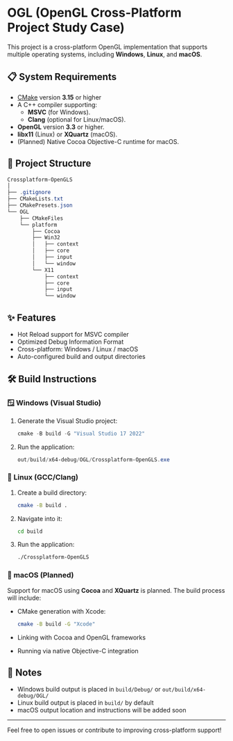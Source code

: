 # OGL (OpenGL Cross-Platform Project Study Case)

This project is a cross-platform OpenGL implementation that supports multiple operating systems, including **Windows**, **Linux**, and **macOS**.

## 📋 System Requirements

- [CMake](https://cmake.org/) version **3.15** or higher
- A C++ compiler supporting:
  - **MSVC** (for Windows).
  - **Clang** (optional for Linux/macOS).
- **OpenGL** version **3.3** or higher.
- **libx11** (Linux) or **XQuartz** (macOS).
- (Planned) Native Cocoa Objective-C runtime for macOS.

## 📁 Project Structure
```powershell
Crossplatform-OpenGLS
│
├── .gitignore
├── CMakeLists.txt
├── CMakePresets.json
└── OGL
    ├── CMakeFiles
    └── platform
        ├── Cocoa
        ├── Win32
        │   ├── context
        │   ├── core
        │   ├── input
        │   └── window
        └── X11
            ├── context
            ├── core
            ├── input
            └── window
```

## ✨ Features

- Hot Reload support for MSVC compiler
- Optimized Debug Information Format
- Cross-platform: Windows / Linux / macOS
- Auto-configured build and output directories

## 🛠️ Build Instructions

### 🪟 Windows (Visual Studio)

1. Generate the Visual Studio project:
    ```powershell
    cmake -B build -G "Visual Studio 17 2022"
    ```

2. Run the application:
    ```powershell
    out/build/x64-debug/OGL/Crossplatform-OpenGLS.exe
    ```

### 🐧 Linux (GCC/Clang)

1. Create a build directory:
    ```bash
    cmake -B build .
    ```

2. Navigate into it:
    ```bash
    cd build
    ```

3. Run the application:
    ```bash
    ./Crossplatform-OpenGLS
    ```

### 🍎 macOS (Planned)

Support for macOS using **Cocoa** and **XQuartz** is planned. The build process will include:

- CMake generation with Xcode:
    ```bash
    cmake -B build -G "Xcode"
    ```

- Linking with Cocoa and OpenGL frameworks
- Running via native Objective-C integration

## 📌 Notes

- Windows build output is placed in `build/Debug/` or `out/build/x64-debug/OGL/`
- Linux build output is placed in `build/` by default
- macOS output location and instructions will be added soon

---

Feel free to open issues or contribute to improving cross-platform support!
